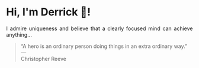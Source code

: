 # Hi, I'm Derrick 👋!
<p align="justify">I admire uniqueness and believe that a clearly focused mind can achieve anything...</p> 
<!-- #quote-start -->
<blockquote>&ldquo;A hero is an ordinary person doing things in an extra ordinary way.&rdquo; &mdash; <footer>Christopher Reeve</footer></blockquote>
<!-- #quote-end -->
